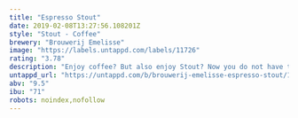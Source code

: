 ```yaml
---
title: "Espresso Stout"
date: 2019-02-08T13:27:56.108201Z
style: "Stout - Coffee"
brewery: "Brouwerij Emelisse"
image: "https://labels.untappd.com/labels/11726"
rating: "3.78"
description: "Enjoy coffee? But also enjoy Stout? Now you do not have to choosse anymore!"
untappd_url: "https://untappd.com/b/brouwerij-emelisse-espresso-stout/11726"
abv: "9.5"
ibu: "71"
robots: noindex,nofollow
---
```

